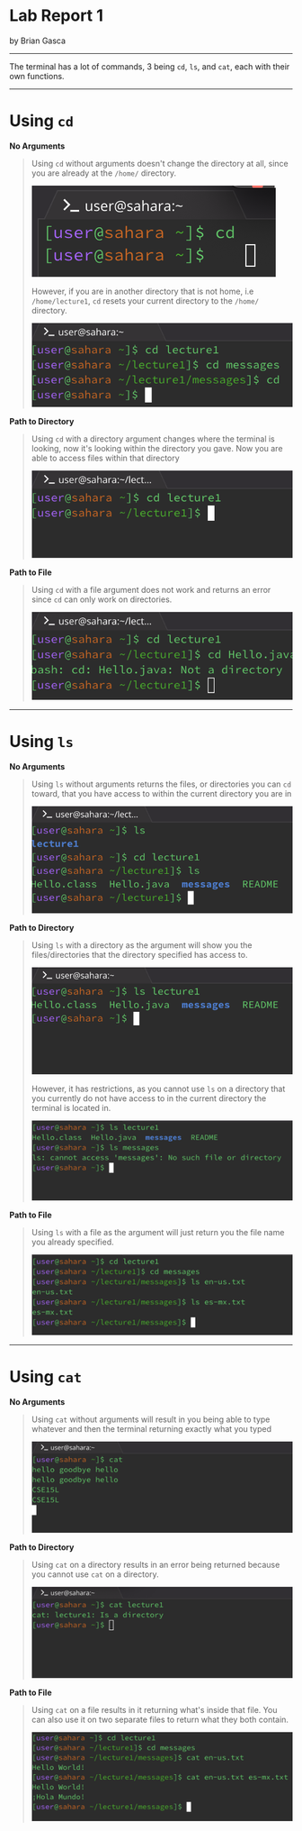 # Lab Report 1

by Brian Gasca

***

The terminal has a lot of commands, 3 being `cd`, `ls`, and `cat`, each with their own functions.

***

# Using `cd`

**No Arguments**
> Using `cd` without arguments doesn't change the directory at all, since you are already at the `/home/` directory.
> 
> ![Image](https://raw.githubusercontent.com/briangasca/cse15l-lab-reports/main/images/Screenshot%202024-01-10%20at%203.11.06%20PM.png)
> 
> However, if you are in another directory that is not home, i.e `/home/lecture1`, `cd` resets your current directory to the `/home/` directory.
> 
> ![Image](https://raw.githubusercontent.com/briangasca/cse15l-lab-reports/main/images/Screenshot%202024-01-10%20at%203.19.39%20PM.png)
> 
**Path to Directory**

> Using `cd` with a directory argument changes where the terminal is looking, now it's looking within the directory you gave.
> Now you are able to access files within that directory
> 
> ![Image](https://raw.githubusercontent.com/briangasca/cse15l-lab-reports/main/images/Screenshot%202024-01-10%20at%203.22.59%20PM.png)
> 
**Path to File**
> 
> Using `cd` with a file argument does not work and returns an error since `cd` can only work on directories.
> 
> ![Image](https://raw.githubusercontent.com/briangasca/cse15l-lab-reports/main/images/Screenshot%202024-01-10%20at%203.28.18%20PM.png)

***

# Using `ls`

**No Arguments**

> Using `ls` without arguments returns the files, or directories you can `cd` toward, that you have access to within the current directory you are in
>
>![Image](https://raw.githubusercontent.com/briangasca/cse15l-lab-reports/main/images/Screenshot%202024-01-10%20at%203.36.02%20PM.png)
>

**Path to Directory**

> Using `ls` with a directory as the argument will show you the files/directories that the directory specified has access to.
>
> ![Image](https://raw.githubusercontent.com/briangasca/cse15l-lab-reports/main/images/Screenshot%202024-01-10%20at%203.39.24%20PM.png)
>
> However, it has restrictions, as you cannot use `ls` on a directory that you currently do not have access to in the current directory the terminal is located in.
>
> ![Image](https://raw.githubusercontent.com/briangasca/cse15l-lab-reports/main/images/Screenshot%202024-01-10%20at%203.39.42%20PM.png)
>

**Path to File**

> Using `ls` with a file as the argument will just return you the file name you already specified.
>
>![Image](https://raw.githubusercontent.com/briangasca/cse15l-lab-reports/main/images/Screenshot%202024-01-10%20at%203.40.20%20PM.png)

***

# Using `cat`

**No Arguments**

> Using `cat` without arguments will result in you being able to type whatever and then the terminal returning exactly what you typed
>
>![Image](https://raw.githubusercontent.com/briangasca/cse15l-lab-reports/main/images/Screenshot%202024-01-10%20at%203.45.51%20PM.png)
>

**Path to Directory**

> Using `cat` on a directory results in an error being returned because you cannot use `cat` on a directory.
>
>![Image](https://raw.githubusercontent.com/briangasca/cse15l-lab-reports/main/images/Screenshot%202024-01-10%20at%203.47.06%20PM.png)
>
> 
**Path to File**

> Using `cat` on a file results in it returning what's inside that file. You can also use it on two separate files to return what they both contain.
>
>![Image](https://raw.githubusercontent.com/briangasca/cse15l-lab-reports/main/images/Screenshot%202024-01-10%20at%203.47.52%20PM.png)
>


